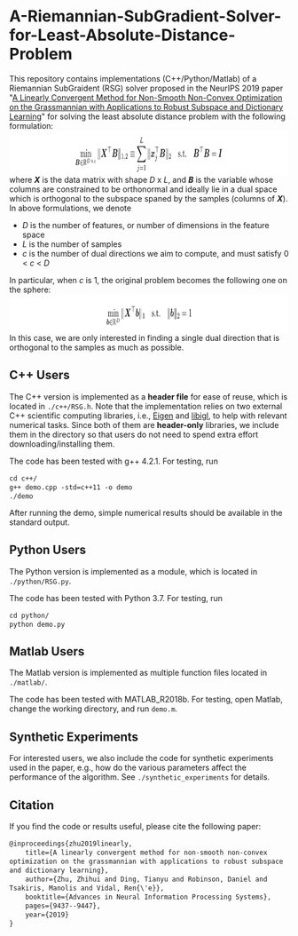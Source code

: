 # A-Riemannian-SubGradient-Solver-for-Least-Absolute-Distance-Problem

This repository contains implementations (C++/Python/Matlab) of a Riemannian SubGraident (RSG) solver proposed in the NeurIPS 2019 paper "[A Linearly Convergent Method for Non-Smooth Non-Convex Optimization on the Grassmannian with Applications to Robust Subspace and Dictionary Learning](https://papers.nips.cc/paper/9141-a-linearly-convergent-method-for-non-smooth-non-convex-optimization-on-the-grassmannian-with-applications-to-robust-subspace-and-dictionary-learning)" for solving the least absolute distance problem with the following formulation:
<img src="./images/prob1.png" align="center" width="900" height="80" />
where **_X_** is the data matrix with shape _D_ x _L_, and **_B_** is the variable whose columns are constrained to be orthonormal and ideally lie in a dual space which is orthogonal to the subspace spaned by the samples (columns of **_X_**).
In above formulations, we denote
- _D_ is the number of features, or number of dimensions in the feature space
- _L_ is the number of samples
- _c_ is the number of dual directions we aim to compute, and must satisfy 0 < _c_ < _D_

In particular, when _c_ is 1, the original problem becomes the following one on the sphere:
<img src="./images/prob2.png" align="center" width="900" height="70" />
In this case, we are only interested in finding a single dual direction that is orthogonal to the samples as much as possible.


## C++ Users
The C++ version is implemented as a **header file** for ease of reuse, which is located in `./c++/RSG.h`. Note that the implementation relies on two external C++ scientific computing libraries, i.e., [Eigen](http://eigen.tuxfamily.org/index.php?title=Main_Page) and [libigl](https://libigl.github.io), to help with relevant numerical tasks. Since both of them are **header-only** libraries, we include them in the directory so that users do not need to spend extra effort downloading/installing them.

The code has been tested with g++ 4.2.1. For testing, run
~~~
cd c++/
g++ demo.cpp -std=c++11 -o demo
./demo
~~~
After running the demo, simple numerical results should be available in the standard output.


## Python Users
The Python version is implemented as a module, which is located in `./python/RSG.py`. 

The code has been tested with Python 3.7. For testing, run
~~~
cd python/
python demo.py
~~~


## Matlab Users
The Matlab version is implemented as multiple function files located in `./matlab/`.

The code has been tested with MATLAB_R2018b. For testing, open Matlab, change the working directory, and run `demo.m`.


## Synthetic Experiments
For interested users, we also include the code for synthetic experiments used in the paper, e.g., how do the various parameters affect the performance of the algorithm. See `./synthetic_experiments` for details.


## Citation
If you find the code or results useful, please cite the following paper:
```
@inproceedings{zhu2019linearly,
	title={A linearly convergent method for non-smooth non-convex optimization on the grassmannian with applications to robust subspace and dictionary learning},
	author={Zhu, Zhihui and Ding, Tianyu and Robinson, Daniel and Tsakiris, Manolis and Vidal, Ren{\'e}},
	booktitle={Advances in Neural Information Processing Systems},
	pages={9437--9447},
	year={2019}
}
```
